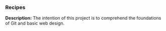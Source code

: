 ### Recipes
**Description:** The intention of this project is to comprehend the foundations of Git and basic web design.
